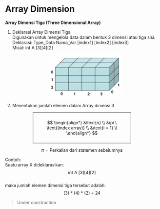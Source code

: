 # Array Dimension

**Array Dimensi Tiga (Three Dimensional Array)**

1. Deklarasi Array Dimensi Tiga  
   Digunakan untuk mengelola data dalam bentuk 3 dimensi atau tiga sisi.  
   Deklarasi: Type_Data Nama_Var [index1] [index2] [index3]  
   Misal: int A [3][4][2]

   <center>
    <img src="https://github.com/AdonNeet/DataStructure_Learn/blob/main/04-array_dimension/assets/arr342.jpg" alt="Ilustrasi array A [4][3][2]" width="50%" height="auto">
   </center>

2. Menentukan jumlah elemen dalam Array dimensi 3

<p>
<div style="border: 1px solid; padding: 10px; width: fit-content; max-width: 300px; height:auto; margin: 0 auto;">

$$
   \begin{align*}
   &\text{n} \\
   &\pi \ \text{(index array)} \\
   &\text{i = 1} \\
   \end{align*}
$$

</div>
</p>

$$\pi = \text{Perkalian dari statemen sebelumnya}$$

Contoh:  
Suatu array X dideklarasikan:
$$\text{int A [3][4][2]}$$  
maka jumlah elemen dimensi tiga tersebut adalah:
$$\text{(3) * (4) * (2) = 24}$$

> Under construction
